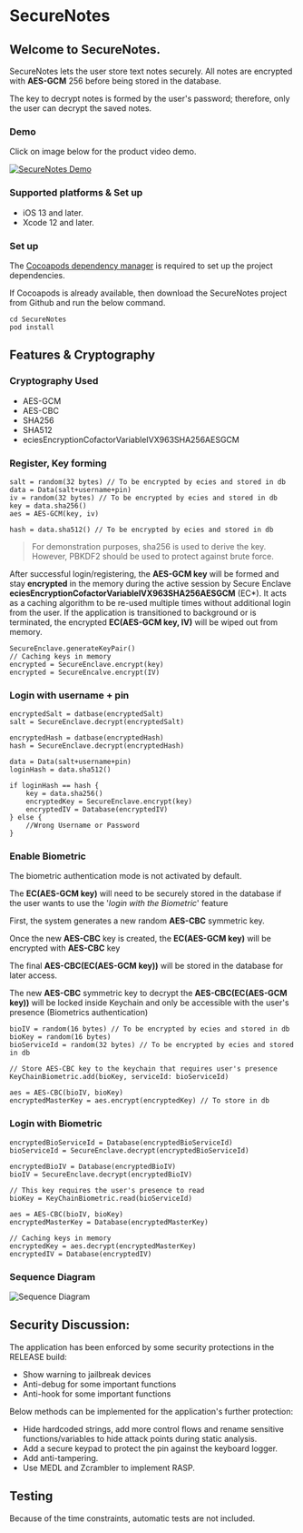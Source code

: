 # SecureNotes

## Welcome to SecureNotes. 

SecureNotes lets the user store text notes securely. All notes are encrypted with **AES-GCM** 256 before being stored in the database.

The key to decrypt notes is formed by the user's password; therefore, only the user can decrypt the saved notes.

### Demo
Click on image below for the product video demo.

[![SecureNotes Demo](http://img.youtube.com/vi/v5ToKgt-rOU/0.jpg)](http://www.youtube.com/watch?v=v5ToKgt-rOU)

### Supported platforms & Set up

* iOS 13 and later.
* Xcode 12 and later.

### Set up
The [Cocoapods dependency manager](https://cocoapods.org/) is required to set up the project dependencies.

If Cocoapods is already available, then download the SecureNotes project from Github and run the below command.

```
cd SecureNotes
pod install
```

## Features & Cryptography

### Cryptography Used

* AES-GCM
* AES-CBC
* SHA256
* SHA512
* eciesEncryptionCofactorVariableIVX963SHA256AESGCM


### Register, Key forming
```
salt = random(32 bytes) // To be encrypted by ecies and stored in db
data = Data(salt+username+pin)
iv = random(32 bytes) // To be encrypted by ecies and stored in db
key = data.sha256()
aes = AES-GCM(key, iv)

hash = data.sha512() // To be encrypted by ecies and stored in db
```
> For demonstration purposes, sha256 is used to derive the key. However, PBKDF2 should be used to protect against brute force.

After successful login/registering, the **AES-GCM key**  will be formed and stay **encrypted** in the memory during the active session by Secure Enclave **eciesEncryptionCofactorVariableIVX963SHA256AESGCM** (EC*). It acts as a caching algorithm to be re-used multiple times without additional login from the user. If the application is transitioned to background or is terminated, the encrypted **EC(AES-GCM key, IV)** will be wiped out from memory.

```
SecureEnclave.generateKeyPair()
// Caching keys in memory
encrypted = SecureEnclave.encrypt(key)
encrypted = SecureEncalve.encrypt(IV)
```

### Login with username + pin

```
encryptedSalt = datbase(encryptedSalt)
salt = SecureEnclave.decrypt(encryptedSalt)

encryptedHash = datbase(encryptedHash)
hash = SecureEnclave.decrypt(encryptedHash)

data = Data(salt+username+pin)
loginHash = data.sha512()

if loginHash == hash {
    key = data.sha256()
    encryptedKey = SecureEnclave.encrypt(key)
    encryptedIV = Database(encryptedIV)
} else {
    //Wrong Username or Password
}

```

### Enable Biometric

The biometric authentication mode is not activated by default.

The **EC(AES-GCM key)** will need to be securely stored in the database if the user wants to use the '*login with the Biometric*' feature

First, the system generates a new random **AES-CBC** symmetric key.

Once the new **AES-CBC** key is created, the **EC(AES-GCM key)** will be encrypted with **AES-CBC** key

The final **AES-CBC(EC(AES-GCM key))** will be stored in the database for later access.

The new **AES-CBC** symmetric key to decrypt the **AES-CBC(EC(AES-GCM key))** will be locked inside Keychain and only be accessible with the user's presence (Biometrics authentication)

```
bioIV = random(16 bytes) // To be encrypted by ecies and stored in db
bioKey = random(16 bytes)
bioServiceId = random(32 bytes) // To be encrypted by ecies and stored in db

// Store AES-CBC key to the keychain that requires user's presence
KeyChainBiometric.add(bioKey, serviceId: bioServiceId)

aes = AES-CBC(bioIV, bioKey)
encryptedMasterKey = aes.encrypt(encryptedKey) // To store in db
```

### Login with Biometric

```
encryptedBioServiceId = Database(encryptedBioServiceId)
bioServiceId = SecureEnclave.decrypt(encryptedBioServiceId)

encryptedBioIV = Database(encryptedBioIV)
bioIV = SecureEnclave.decrypt(encryptedBioIV)

// This key requires the user's presence to read
bioKey = KeyChainBiometric.read(bioServiceId)

aes = AES-CBC(bioIV, bioKey)
encryptedMasterKey = Database(encryptedMasterKey)

// Caching keys in memory
encryptedKey = aes.decrypt(encryptedMasterKey)
encryptedIV = Database(encryptedIV)
```

### Sequence Diagram

![Sequence Diagram](https://www.plantuml.com/plantuml/png/nLLDRziw4BppLopy3Yz1x239GzuXg8t47ycbBTAwGGzj3sjgOnEMI8MadEZVTod9BgtODGe4w4MYgE7iSBWZNJkFrXTPAh3mHXVPZ2nqtiq6tyxEVdI4MogTeyKCXkRb7fD4wJbSHjFM53gHncgoS7uMlP0fEdThj1-Pr5YOfIYNGg3qXlaV7DaEe8Cm469cNg0p9LbOWe_6a-l0FqFbdWeI001Cw9LKEMhVXZ75JPuBqWamoJRJHBE65J4NFXMucoc6CLSzrSoqMCVeSOQEzcgB8Smr7luYwFVXCysLynQzCXeUK_CCpyelJE5Xg4n6tYhPxmiH3EaDU4zNSAkiyv1YeUL2y4olDmXlhnegib3meyQC0BbGhdIyUg830a7JysjSHJVOskqLt94criSeLsQr8fYCO4abvAXifHSmprCbwrrud8FIiEsZs6BTNuIPysB6NBKegrOy6ugr29hjJ0ifoRbQUJtbCFNG1ylhJNRqtmNCIa_kE48m6mEc2xou_FzeRS896t0IriR81Rh5vVb51URxxy5gjQji182RoPGXV0s5MKMNrnplTfq7jimz-0L1W-nMM-kkHLN6_vdBNvYCQk9mKCvZ6KxgkzvcWKTZWLwyHN3XXV9xt9-CmYwEks6WLlKzQAn7ZSxOegatTYE1aZP149DHPcnPIKYnwURJngFniA68wJT56v9eAQVHbc8yx6tAeo-sckMhoeazr4vvnHiFIQrY-R2EnWdSiwZtPgwQUBRIED6x4XVf_HGqH7hRBeKEY2G61JiROaoLQGUO3fz_Gczt_esGTMEgLMpjo6GvMgewU3pyrwtHbKV1C9vo-s85te1Sa5o2UgmOOWW4Mcci9Uc5O3WyjFoF4QUl3aE7dqJKXKbrwktlWzlxVTX0e-_M9jgzkz67ThRhawLDeci5KTq3wQ-ZpW_jkF-TlBz5e0z4a597q7XJ_ztkBVUJ1xBMMCS0dOXhlXHP-XC0)

## Security Discussion:
The application has been enforced by some security protections in the RELEASE build:
* Show warning to jailbreak devices
* Anti-debug for some important functions
* Anti-hook for some important functions

Below methods can be implemented for the application's further protection:
* Hide hardcoded strings, add more control flows and rename sensitive functions/variables to hide attack points during static analysis.
* Add a secure keypad to protect the pin against the keyboard logger.
* Add anti-tampering.
* Use MEDL and Zcrambler to implement RASP.

## Testing
Because of the time constraints, automatic tests are not included.
